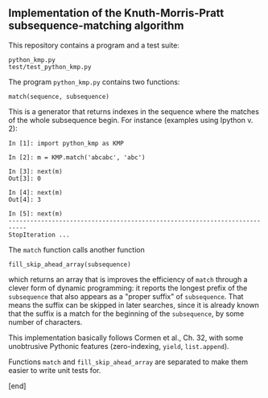## Implementation of the Knuth-Morris-Pratt subsequence-matching algorithm

This repository contains a program and a test suite:

    python_kmp.py
    test/test_python_kmp.py

The program `python_kmp.py` contains two functions: 

    match(sequence, subsequence)

This is a generator that returns indexes in the sequence where the matches of the whole subsequence begin. For instance (examples using Ipython v. 2):

    In [1]: import python_kmp as KMP
    
    In [2]: m = KMP.match('abcabc', 'abc')
    
    In [3]: next(m)
    Out[3]: 0
    
    In [4]: next(m)
    Out[4]: 3
    
    In [5]: next(m)
    ---------------------------------------------------------------------------
    StopIteration ...

The `match` function calls another function 

    fill_skip_ahead_array(subsequence)

which returns an array that is improves the efficiency of `match` through a clever form of dynamic programming: it reports the longest prefix of the `subsequence` that also appears as a "proper suffix" of `subsequence`. That means the suffix can be skipped in later searches, since it is already known that the suffix is a match for the beginning of the `subsequence`, by some number of characters. 

This implementation basically follows Cormen et al., Ch. 32, with some unobtrusive Pythonic features (zero-indexing, `yield`, `list.append`).

Functions `match` and `fill_skip_ahead_array` are separated to make them easier to write unit tests for. 

[end]